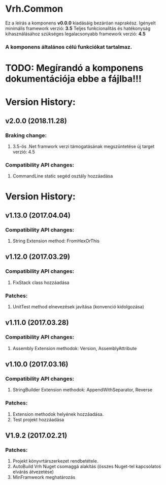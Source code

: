 ﻿# Vrh.Common
Ez a leírás a komponens **v0.0.0** kiadásáig bezáróan naprakész.
Igényelt minimális framework verzió: **3.5**
Teljes funkcionalítás és hatékonyság kihasználásához szükséges legalacsonyabb framework verzió: **4.5**
### A komponens általános célú funkciókat tartalmaz.

# TODO: Megírandó a komponens dokumentációja ebbe a fájlba!!!

# Version History:
## v2.0.0 (2018.11.28)
### Braking change:
1. 3.5-ös .Net framwork verzi támogatásának megszüntetése új target verzió: 4.5
### Compatibility API changes:      
1. CommandLine static segéd osztály hozzáadása 
# Version History:
## v1.13.0 (2017.04.04)
### Compatibility API changes:      
1. String Extension method: FromHexOrThis      
## v1.12.0 (2017.03.29)     
### Compatibility API changes:      
1. FixStack class hozzáadása
### Patches:
1. UnitTest method elnevezések javítása (konvenció kidolgozása)
## v1.11.0 (2017.03.28)     
### Compatibility API changes:      
1. Assembly Extension methodok: Version, AssemblyAttribute
## v1.10.0 (2017.03.16)     
### Compatibility API changes:      
1. StringBuilder Extension methodok: AppendWithSeparator, Reverse      
### Patches:
1. Extension methodok helyének hozzáadása.
2. Test projekt hozzáadása 
## V1.9.2 (2017.02.21)
### Patches:
1. Projekt könyvrtárszerkezet rendbetétele.
2. AutoBuild Vrh Nuget csomaggá alakítás (összes Nuget-tel kapcsolatos elvárás átvezetése)
3. MinFramweork meghatározás 



 